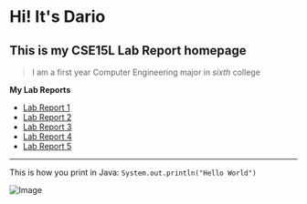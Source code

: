 # Hi! It's Dario
## This is my CSE15L Lab Report homepage
>I am a first year Computer Engineering major in *sixth* college

**My Lab Reports**
* [Lab Report 1](lab-report-1-week-2.html)
* [Lab Report 2](lab-report-2-week-4.html)
* [Lab Report 3](lab-report-3-week-6.html)
* [Lab Report 4](lab-report-4-week-8.html)
* [Lab Report 5](lab-report-5-week-10.html)

---
This is how you print in Java: `System.out.println("Hello World")`


![Image](https://www.pngitem.com/pimgs/m/685-6854281_super-cute-cute-cartoon-penguin-hd-png-download.png)


